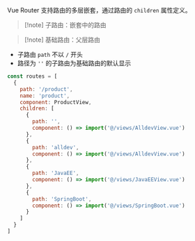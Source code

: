 Vue Router 支持路由的多层嵌套，通过路由的 `children` 属性定义。

> [!note] 子路由：嵌套中的路由

> [!note] 基础路由：父层路由

* 子路由 `path` 不以 `/` 开头
* 路径为 `''` 的子路由为基础路由的默认显示

```js
const routes = [
  {
    path: '/product',
    name: 'product',
    component: ProductView,
    children: [
      {
        path: '',
        component: () => import('@/views/AlldevView.vue')
      },
      {
        path: 'alldev',
        component: () => import('@/views/AlldevView.vue')
      },
      {
        path: 'JavaEE',
        component: () => import('@/views/JavaEEView.vue')
      },
      {
        path: 'SpringBoot',
        component: () => import('@/views/SpringBoot.vue')
      }
    ]
  }
]
```

‍
